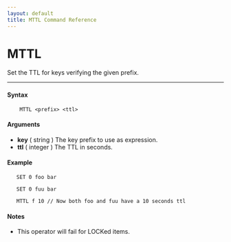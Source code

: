 ```yaml
---
layout: default
title: MTTL Command Reference 
---
```


# MTTL

Set the TTL for keys verifying the given prefix.  

* * *

#### Syntax

        MTTL <prefix> <ttl>  

#### Arguments

* **key** ( string ) The key prefix to use as expression.
* **ttl** ( integer ) The TTL in seconds.

#### Example

       SET 0 foo bar
  
       SET 0 fuu bar
  
       MTTL f 10 // Now both foo and fuu have a 10 seconds ttl
  

#### Notes

* This operator will fail for LOCKed items.
